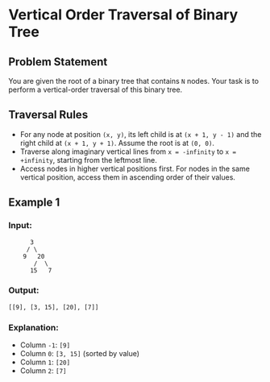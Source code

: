 # Vertical Order Traversal of Binary Tree

## Problem Statement
You are given the root of a binary tree that contains `N` nodes. Your task is to perform a vertical-order traversal of this binary tree.

## Traversal Rules
- For any node at position `(x, y)`, its left child is at `(x + 1, y - 1)` and the right child at `(x + 1, y + 1)`. Assume the root is at `(0, 0)`.
- Traverse along imaginary vertical lines from `x = -infinity` to `x = +infinity`, starting from the leftmost line.
- Access nodes in higher vertical positions first. For nodes in the same vertical position, access them in ascending order of their values.

## Example 1

### Input:
```
      3
     / \
    9   20
       /  \
      15   7
```

### Output:
```
[[9], [3, 15], [20], [7]]
```

### Explanation:
- Column `-1`: `[9]`
- Column `0`: `[3, 15]` (sorted by value)
- Column `1`: `[20]`
- Column `2`: `[7]`

